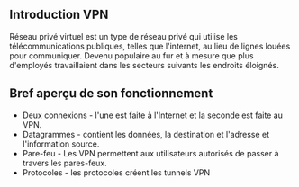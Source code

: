 ## Introduction VPN

Réseau privé virtuel est un type de réseau privé qui utilise les télécommunications publiques, telles que l'internet, au lieu de lignes louées pour communiquer.
Devenu populaire au fur et à mesure que plus d'employés travaillaient dans les secteurs suivants les endroits éloignés.

## Bref aperçu de son fonctionnement

- Deux connexions - l'une est faite à l'Internet et la seconde est faite au VPN.
- Datagrammes - contient les données, la destination et l'adresse et l'information source.
- Pare-feu - Les VPN permettent aux utilisateurs autorisés de passer à travers les pares-feux.
- Protocoles - les protocoles créent les tunnels VPN
